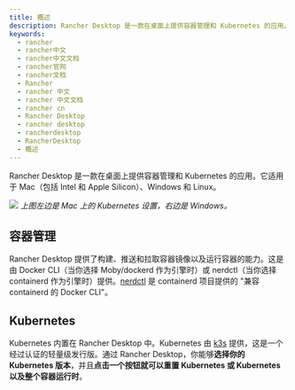 ```yaml
---
title: 概述
description: Rancher Desktop 是一款在桌面上提供容器管理和 Kubernetes 的应用。它适用于 Mac（包括 Intel 和 Apple Silicon）、Windows 和 Linux。
keywords:
  - rancher
  - rancher中文
  - rancher中文文档
  - rancher官网
  - rancher文档
  - Rancher
  - rancher 中文
  - rancher 中文文档
  - rancher cn
  - Rancher Desktop
  - rancher desktop
  - rancherdesktop
  - RancherDesktop
  - 概述
---
```


Rancher Desktop 是一款在桌面上提供容器管理和 Kubernetes 的应用。它适用于 Mac（包括 Intel 和 Apple Silicon）、Windows 和 Linux。

![](/img/rancherdesktop/intro/intro.png)
_上图左边是 Mac 上的 Kubernetes 设置，右边是 Windows。_

## 容器管理

Rancher Desktop 提供了构建、推送和拉取容器镜像以及运行容器的能力。这是由 Docker CLI（当你选择 Moby/dockerd 作为引擎时）或 nerdctl（当你选择 containerd 作为引擎时）提供。[nerdctl](https://github.com/containerd/nerdctl) 是 containerd 项目提供的 "兼容 containerd 的 Docker CLI"。

## Kubernetes

Kubernetes 内置在 Rancher Desktop 中。Kubernetes 由 [k3s](https://k3s.io/) 提供，这是一个经过认证的轻量级发行版。通过 Rancher Desktop，你能够**选择你的 Kubernetes 版本**，并且**点击一个按钮就可以重置 Kubernetes 或 Kubernetes 以及整个容器运行时**。
